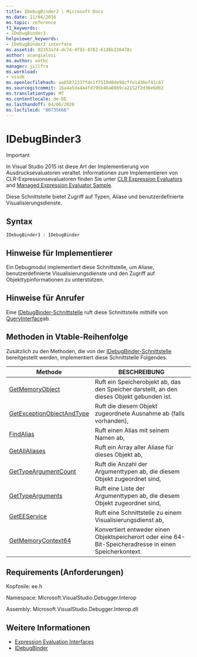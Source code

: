 ```yaml
---
title: IDebugBinder3 | Microsoft Docs
ms.date: 11/04/2016
ms.topic: reference
f1_keywords:
- IDebugBinder3
helpviewer_keywords:
- IDebugBinder3 interface
ms.assetid: 92353a74-dc74-4f93-8762-61d6b220478c
author: acangialosi
ms.author: anthc
manager: jillfra
ms.workload:
- vssdk
ms.openlocfilehash: aa85872337fdc1f7519d0de98cffe1436ef41c67
ms.sourcegitcommit: 16a4a5da4a4fd795b46a0869ca2152f2d36e6db2
ms.translationtype: MT
ms.contentlocale: de-DE
ms.lasthandoff: 04/06/2020
ms.locfileid: "80735666"
---
```

# <a name="idebugbinder3"></a>IDebugBinder3
> [!IMPORTANT]
> In Visual Studio 2015 ist diese Art der Implementierung von Ausdrucksevaluatoren veraltet. Informationen zum Implementieren von CLR-Expressionsevaluatoren finden Sie unter [CLR Expression Evaluators](https://github.com/Microsoft/ConcordExtensibilitySamples/wiki/CLR-Expression-Evaluators) and [Managed Expression Evaluator Sample](https://github.com/Microsoft/ConcordExtensibilitySamples/wiki/Managed-Expression-Evaluator-Sample).

 Diese Schnittstelle bietet Zugriff auf Typen, Aliase und benutzerdefinierte Visualisierungsdienste.

## <a name="syntax"></a>Syntax

```
IDebugBinder3 : IDebugBinder
```

## <a name="notes-for-implementers"></a>Hinweise für Implementierer
 Ein Debugmodul implementiert diese Schnittstelle, um Aliase, benutzerdefinierte Visualisierungsdienste und den Zugriff auf Objekttypinformationen zu unterstützen.

## <a name="notes-for-callers"></a>Hinweise für Anrufer
 Eine [IDebugBinder-Schnittstelle](../../../extensibility/debugger/reference/idebugbinder.md) ruft diese Schnittstelle mithilfe von [QueryInterface](/cpp/atl/queryinterface)ab.

## <a name="methods-in-vtable-order"></a>Methoden in Vtable-Reihenfolge
 Zusätzlich zu den Methoden, die von der [IDebugBinder-Schnittstelle](../../../extensibility/debugger/reference/idebugbinder.md) bereitgestellt werden, implementiert diese Schnittstelle Folgendes:

|Methode|BESCHREIBUNG|
|------------|-----------------|
|[GetMemoryObject](../../../extensibility/debugger/reference/idebugbinder3-getmemoryobject.md)|Ruft ein Speicherobjekt ab, das den Speicher darstellt, an den dieses Objekt gebunden ist.|
|[GetExceptionObjectAndType](../../../extensibility/debugger/reference/idebugbinder3-getexceptionobjectandtype.md)|Ruft die diesem Objekt zugeordnete Ausnahme ab (falls vorhanden),|
|[FindAlias](../../../extensibility/debugger/reference/idebugbinder3-findalias.md)|Ruft einen Alias mit seinem Namen ab,|
|[GetAllAliases](../../../extensibility/debugger/reference/idebugbinder3-getallaliases.md)|Ruft ein Array aller Aliase für dieses Objekt ab,|
|[GetTypeArgumentCount](../../../extensibility/debugger/reference/idebugbinder3-gettypeargumentcount.md)|Ruft die Anzahl der Argumenttypen ab, die diesem Objekt zugeordnet sind,|
|[GetTypeArguments](../../../extensibility/debugger/reference/idebugbinder3-gettypearguments.md)|Ruft eine Liste der Argumenttypen ab, die diesem Objekt zugeordnet sind,|
|[GetEEService](../../../extensibility/debugger/reference/idebugbinder3-geteeservice.md)|Ruft eine Schnittstelle zu einem Visualisierungsdienst ab,|
|[GetMemoryContext64](../../../extensibility/debugger/reference/idebugbinder3-getmemorycontext64.md)|Konvertiert entweder einen Objektspeicherort oder eine 64-Bit-Speicheradresse in einen Speicherkontext.|

## <a name="requirements"></a>Requirements (Anforderungen)
 Kopfzeile: ee.h

 Namespace: Microsoft.VisualStudio.Debugger.Interop

 Assembly: Microsoft.VisualStudio.Debugger.Interop.dll

## <a name="see-also"></a>Weitere Informationen
- [Expression Evaluation Interfaces](../../../extensibility/debugger/reference/expression-evaluation-interfaces.md)
- [IDebugBinder](../../../extensibility/debugger/reference/idebugbinder.md)
